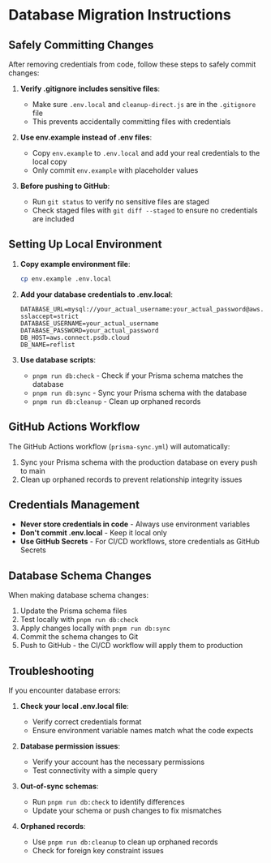 # Database Migration Instructions

## Safely Committing Changes

After removing credentials from code, follow these steps to safely commit changes:

1. **Verify .gitignore includes sensitive files**:
   - Make sure `.env.local` and `cleanup-direct.js` are in the `.gitignore` file
   - This prevents accidentally committing files with credentials

2. **Use env.example instead of .env files**:
   - Copy `env.example` to `.env.local` and add your real credentials to the local copy
   - Only commit `env.example` with placeholder values

3. **Before pushing to GitHub**:
   - Run `git status` to verify no sensitive files are staged
   - Check staged files with `git diff --staged` to ensure no credentials are included

## Setting Up Local Environment

1. **Copy example environment file**:
   ```bash
   cp env.example .env.local
   ```

2. **Add your database credentials to .env.local**:
   ```
   DATABASE_URL=mysql://your_actual_username:your_actual_password@aws.connect.psdb.cloud/reflist?sslaccept=strict
   DATABASE_USERNAME=your_actual_username
   DATABASE_PASSWORD=your_actual_password
   DB_HOST=aws.connect.psdb.cloud
   DB_NAME=reflist
   ```

3. **Use database scripts**:
   - `pnpm run db:check` - Check if your Prisma schema matches the database
   - `pnpm run db:sync` - Sync your Prisma schema with the database
   - `pnpm run db:cleanup` - Clean up orphaned records

## GitHub Actions Workflow

The GitHub Actions workflow (`prisma-sync.yml`) will automatically:
1. Sync your Prisma schema with the production database on every push to main
2. Clean up orphaned records to prevent relationship integrity issues

## Credentials Management

- **Never store credentials in code** - Always use environment variables
- **Don't commit .env.local** - Keep it local only
- **Use GitHub Secrets** - For CI/CD workflows, store credentials as GitHub Secrets

## Database Schema Changes

When making database schema changes:

1. Update the Prisma schema files
2. Test locally with `pnpm run db:check`
3. Apply changes locally with `pnpm run db:sync`
4. Commit the schema changes to Git
5. Push to GitHub - the CI/CD workflow will apply them to production

## Troubleshooting

If you encounter database errors:

1. **Check your local .env.local file**:
   - Verify correct credentials format
   - Ensure environment variable names match what the code expects

2. **Database permission issues**:
   - Verify your account has the necessary permissions
   - Test connectivity with a simple query

3. **Out-of-sync schemas**:
   - Run `pnpm run db:check` to identify differences
   - Update your schema or push changes to fix mismatches

4. **Orphaned records**:
   - Use `pnpm run db:cleanup` to clean up orphaned records
   - Check for foreign key constraint issues 